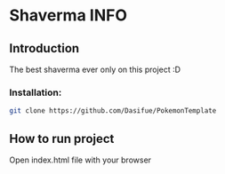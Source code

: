 # Shaverma INFO

## Introduction

The best shaverma ever only on this project :D

### Installation:

```Bash
git clone https://github.com/Dasifue/PokemonTemplate
```

## How to run project

Open index.html file with your browser
